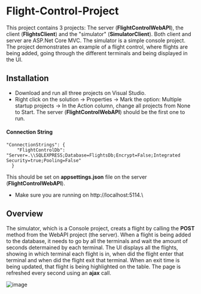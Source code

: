 # Flight-Control-Project
This project contains 3 projects: The server (**FlightControlWebAPI**), the client (**FlightsClient**) and the "simulator" (**SimulatorClient**).
Both client and server are ASP.Net Core MVC. The simulator is a simple console project. The project demonstrates an example of a flight control, where flights are being added, going through the different terminals and being displayed in the UI.
## Installation
* Download and run all three projects on Visual Studio.
* Right click on the solution -> Properties -> Mark the option: Multiple startup projects -> In the Action column, change all projects from None to Start. The server (**FlightControlWebAPI**) should be the first one to run.
#### Connection String
```
"ConnectionStrings": {
    "FlightControlDb": "Server=.\\SQLEXPRESS;Database=FlightsDb;Encrypt=False;Integrated Security=true;Pooling=False"
  }
  ```
  This should be set on **appsettings.json** file on the server (**FlightControlWebAPI**).
  * Make sure you are running on http://localhost:5114.\
  ## Overview
  The simulator, which is a Console project, creats a flight by calling the **POST** method from the WebAPI project (the server). When a flight is being added to the database, it needs to go by all the terminals and wait the amount of seconds determained by each terminal. 
  The UI displays all the flights, showing in which terminal each flight is in, when did the flight enter that terminal and when did the flight exit that terminal. When an exit time is being updated, that flight is being highlighted on the table. The page is refreshed every second using an **ajax** call.
  
![image](https://user-images.githubusercontent.com/62158246/219648069-92ddbeee-a439-4a98-9587-6bd1ea5e2cc6.png)
